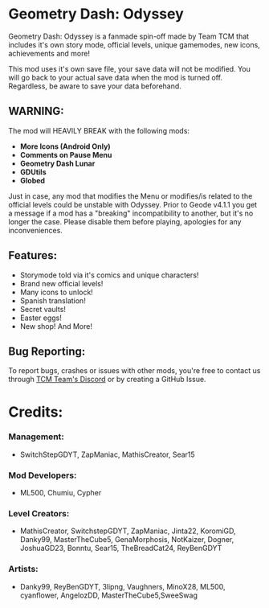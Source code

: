 # Geometry Dash: <cr>O</c><co>d</c><cy>y</c><cg>s</c><cj>s</c><cb>e</c><cp>y</c>

Geometry Dash: Odyssey is a fanmade spin-off made by Team TCM that includes it's own story mode, official levels, unique gamemodes, new icons, achievements and more!

This mod uses it's own save file, your save data will not be modified. You will go back to your actual save data when the mod is turned off. Regardless, be aware to save your data beforehand.

## **<cr>WARNING:</c>**
The mod will <cr>HEAVILY BREAK</c> with the following mods:

- **More Icons (Android Only)**
- **Comments on Pause Menu**
- **Geometry Dash Lunar**
- **GDUtils**
- **Globed**

Just in case, any mod that modifies the Menu or modifies/is related to the official levels could be unstable with Odyssey. Prior to <cy>Geode v4.1.1</c> you get a message if a mod has a "breaking" incompatibility to another, but it's no longer the case. Please disable them before playing, apologies for any inconveniences.

## **Features**:

- Storymode told via it's comics and unique characters!
- Brand new official levels!
- Many icons to unlock!
- Spanish translation!
- Secret vaults!
- Easter eggs!
- New shop!
And More!

## **Bug Reporting**:

To report bugs, crashes or issues with other mods, you're free to contact us through [TCM Team's Discord](https://discord.gg/PNPrR4DEbw) or by creating a GitHub Issue.

# **Credits**:

### <cy>Management</c>:

* SwitchStepGDYT, ZapManiac, MathisCreator, Sear15

### <cb>Mod Developers</c>:

* ML500, Chumiu, Cypher

### <cg>Level Creators</c>:

* MathisCreator, SwitchstepGDYT, ZapManiac, Jinta22, KoromiGD, Danky99, MasterTheCube5, GenaMorphosis, NotKaizer, Dogner, JoshuaGD23, Bonntu, Sear15, TheBreadCat24, ReyBenGDYT

### <cp>Artists</c>:

* Danky99, ReyBenGDYT, 3lipng, Vaughners, MinoX28, ML500, cyanflower, AngelozDD, MasterTheCube5,SweeSwag